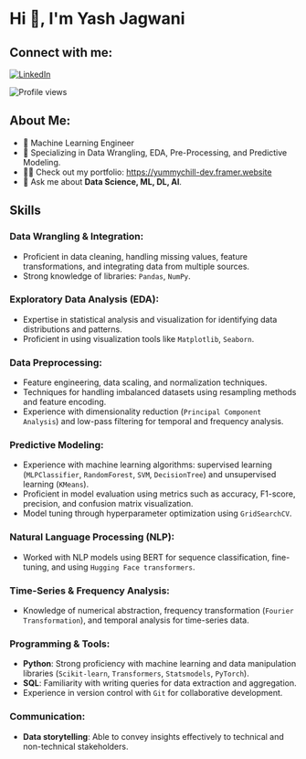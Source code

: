 # Hi 👋, I'm Yash Jagwani                                                                                                                   

## Connect with me:
[![LinkedIn](https://img.shields.io/badge/-LinkedIn-blue?style=flat&logo=linkedin&logoColor=white)](https://www.linkedin.com/in/yashXjagwani)

![Profile views](https://komarev.com/ghpvc/?username=rohanpatankar926&color=blue)

## About Me:
- 🔭 Machine Learning Engineer 
- 🌱 Specializing in Data Wrangling, EDA, Pre-Processing, and Predictive Modeling.
- 👨‍💻 Check out my portfolio: https://yummychill-dev.framer.website
- 💬 Ask me about **Data Science, ML, DL, AI**.

## Skills

### Data Wrangling & Integration:
- Proficient in data cleaning, handling missing values, feature transformations, and integrating data from multiple sources.
- Strong knowledge of libraries: `Pandas`, `NumPy`.

### Exploratory Data Analysis (EDA):
- Expertise in statistical analysis and visualization for identifying data distributions and patterns.
- Proficient in using visualization tools like `Matplotlib`, `Seaborn`.

### Data Preprocessing:
- Feature engineering, data scaling, and normalization techniques.
- Techniques for handling imbalanced datasets using resampling methods and feature encoding.
- Experience with dimensionality reduction (`Principal Component Analysis`) and low-pass filtering for temporal and frequency analysis.

### Predictive Modeling:
- Experience with machine learning algorithms: supervised learning (`MLPClassifier`, `RandomForest`, `SVM`, `DecisionTree`) and unsupervised learning (`KMeans`).
- Proficient in model evaluation using metrics such as accuracy, F1-score, precision, and confusion matrix visualization.
- Model tuning through hyperparameter optimization using `GridSearchCV`.

### Natural Language Processing (NLP):
- Worked with NLP models using BERT for sequence classification, fine-tuning, and using `Hugging Face transformers`.
### Time-Series & Frequency Analysis:
- Knowledge of numerical abstraction, frequency transformation (`Fourier Transformation`), and temporal analysis for time-series data.

### Programming & Tools:
- **Python**: Strong proficiency with machine learning and data manipulation libraries (`Scikit-learn`, `Transformers`, `Statsmodels`, `PyTorch`).
- **SQL**: Familiarity with writing queries for data extraction and aggregation.
- Experience in version control with `Git` for collaborative development.

### Communication:
- **Data storytelling**: Able to convey insights effectively to technical and non-technical stakeholders.

